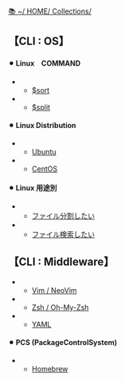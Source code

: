 [📚 ~/ HOME/ Collections/](https://gitpress.io/@sh16ma/collections)

## 【CLI : OS】　
#### ⚫︎ Linux　COMMAND
- - [$sort](linux_sort)
- - [$split](linux_split)

#### ⚫︎ Linux Distribution
- - [Ubuntu](os_ubuntu)
- - [CentOS](os_centos)

#### ⚫︎ Linux 用途別
- - [ファイル分割したい](want_)
- - [ファイル検索したい](want_)



## 【CLI : Middleware】
- - [Vim / NeoVim](mw_vim)
- - [Zsh / Oh-My-Zsh](mw_zsh)
- - [YAML](mw_yaml.md)

#### ⚫︎ PCS (PackageControlSystem)
- - [Homebrew](pcs_brew.md)
